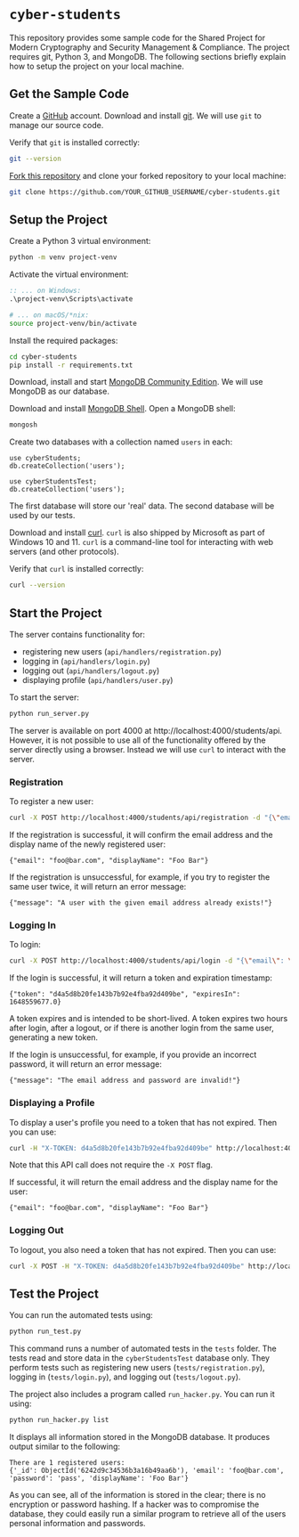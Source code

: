# `cyber-students`

This repository provides some sample code for the Shared Project for
Modern Cryptography and Security Management & Compliance.  The project
requires git, Python 3, and MongoDB.  The following sections briefly
explain how to setup the project on your local machine.

## Get the Sample Code

Create a [GitHub](https://github.com) account.  Download and install
[git](https://git-scm.com).  We will use `git` to manage our source
code.

Verify that `git` is installed correctly:

```sh
git --version
```

[Fork this
repository](https://docs.github.com/en/get-started/quickstart/fork-a-repo)
and clone your forked repository to your local machine:

```sh
git clone https://github.com/YOUR_GITHUB_USERNAME/cyber-students.git
```

## Setup the Project

Create a Python 3 virtual environment:

```sh
python -m venv project-venv

```

Activate the virtual environment:

```bat
:: ... on Windows:
.\project-venv\Scripts\activate
```

```sh
# ... on macOS/*nix:
source project-venv/bin/activate
```

Install the required packages:

```sh
cd cyber-students
pip install -r requirements.txt
```

Download, install and start [MongoDB Community
Edition](https://www.mongodb.com/docs/manual/installation).  We will
use MongoDB as our database.

Download and install [MongoDB
Shell](https://www.mongodb.com/try/download/shell).  Open a MongoDB
shell:

```sh
mongosh
```

Create two databases with a collection named `users` in each:

```
use cyberStudents;
db.createCollection('users');

use cyberStudentsTest;
db.createCollection('users');
```

The first database will store our 'real' data.  The second database
will be used by our tests.

Download and install [curl](https://curl.se).  `curl` is also shipped
by Microsoft as part of Windows 10 and 11.  `curl` is a command-line
tool for interacting with web servers (and other protocols).

Verify that `curl` is installed correctly:

```sh
curl --version
```

## Start the Project

The server contains functionality for:

* registering new users (`api/handlers/registration.py`)
* logging in (`api/handlers/login.py`)
* logging out (`api/handlers/logout.py`)
* displaying profile (`api/handlers/user.py`)

To start the server:

```sh
python run_server.py
```

The server is available on port 4000 at
http://localhost:4000/students/api.  However, it is not possible to
use all of the functionality offered by the server directly using a
browser.  Instead we will use `curl` to interact with the server.

### Registration

To register a new user:

```sh
curl -X POST http://localhost:4000/students/api/registration -d "{\"email\": \"foo@bar.com\", \"password\": \"pass\", \"displayName\": \"Foo Bar\"}"
```

If the registration is successful, it will confirm the email address
and the display name of the newly registered user:

```
{"email": "foo@bar.com", "displayName": "Foo Bar"}
```

If the registration is unsuccessful, for example, if you try to
register the same user twice, it will return an error message:

```
{"message": "A user with the given email address already exists!"}
```

### Logging In

To login:

```sh
curl -X POST http://localhost:4000/students/api/login -d "{\"email\": \"foo@bar.com\", \"password\": \"pass\"}"
```

If the login is successful, it will return a token and expiration
timestamp:

```
{"token": "d4a5d8b20fe143b7b92e4fba92d409be", "expiresIn": 1648559677.0}
```

A token expires and is intended to be short-lived.  A token expires
two hours after login, after a logout, or if there is another login
from the same user, generating a new token.

If the login is unsuccessful, for example, if you provide an incorrect
password, it will return an error message:

```
{"message": "The email address and password are invalid!"}
```

### Displaying a Profile

To display a user's profile you need to a token that has not expired.
Then you can use:

```sh
curl -H "X-TOKEN: d4a5d8b20fe143b7b92e4fba92d409be" http://localhost:4000/students/api/user
```

Note that this API call does not require the `-X POST` flag.

If successful, it will return the email address and the display name
for the user:

```
{"email": "foo@bar.com", "displayName": "Foo Bar"}
```

### Logging Out

To logout, you also need a token that has not expired.  Then you can
use:


```sh
curl -X POST -H "X-TOKEN: d4a5d8b20fe143b7b92e4fba92d409be" http://localhost:4000/students/api/logout
```

## Test the Project

You can run the automated tests using:

```sh
python run_test.py
```

This command runs a number of automated tests in the `tests` folder.
The tests read and store data in the `cyberStudentsTest` database
only.  They perform tests such as registering new users
(`tests/registration.py`), logging in (`tests/login.py`), and logging
out (`tests/logout.py`).

The project also includes a program called `run_hacker.py`.  You can
run it using:

```sh
python run_hacker.py list
```

It displays all information stored in the MongoDB database.  It
produces output similar to the following:

```
There are 1 registered users:
{'_id': ObjectId('6242d9c34536b3a16b49aa6b'), 'email': 'foo@bar.com', 'password': 'pass', 'displayName': 'Foo Bar'}
```

As you can see, all of the information is stored in the clear; there
is no encryption or password hashing.  If a hacker was to compromise
the database, they could easily run a similar program to retrieve all
of the users personal information and passwords.
